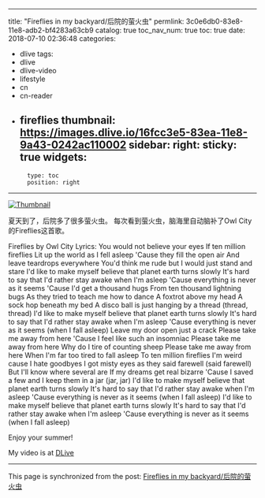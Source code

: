 
---
title: "Fireflies in my backyard/后院的萤火虫"
permlink: 3c0e6db0-83e8-11e8-adb2-bf4283a63cb9
catalog: true
toc_nav_num: true
toc: true
date: 2018-07-10 02:36:48
categories:
- dlive
tags:
- dlive
- dlive-video
- lifestyle
- cn
- cn-reader
- fireflies
thumbnail: https://images.dlive.io/16fcc3e5-83ea-11e8-9a43-0242ac110002
sidebar:
    right:
        sticky: true
widgets:
    -
        type: toc
        position: right
---


[![Thumbnail](https://images.dlive.io/16fcc3e5-83ea-11e8-9a43-0242ac110002)](https://dlive.io/video/ericet/3c0e6db0-83e8-11e8-adb2-bf4283a63cb9)

夏天到了，后院多了很多萤火虫。
每次看到萤火虫，脑海里自动脑补了Owl City的Fireflies这首歌。

Fireflies by Owl City Lyrics:
You would not believe your eyes
If ten million fireflies
Lit up the world as I fell asleep
'Cause they fill the open air
And leave teardrops everywhere
You'd think me rude but I would just stand and stare
I'd like to make myself believe that planet earth turns slowly
It's hard to say that I'd rather stay awake when I'm asleep
'Cause everything is never as it seems
'Cause I'd get a thousand hugs
From ten thousand lightning bugs
As they tried to teach me how to dance
A foxtrot above my head
A sock hop beneath my bed
A disco ball is just hanging by a thread (thread, thread)
I'd like to make myself believe that planet earth turns slowly
It's hard to say that I'd rather stay awake when I'm asleep
'Cause everything is never as it seems (when I fall asleep)
Leave my door open just a crack
Please take me away from here
'Cause I feel like such an insomniac
Please take me away from here
Why do I tire of counting sheep
Please take me away from here
When I'm far too tired to fall asleep
To ten million fireflies
I'm weird cause I hate goodbyes
I got misty eyes as they said farewell (said farewell)
But I'll know where several are
If my dreams get real bizarre
'Cause I saved a few and I keep them in a jar (jar, jar)
I'd like to make myself believe that planet earth turns slowly
It's hard to say that I'd rather stay awake when I'm asleep
'Cause everything is never as it seems (when I fall asleep)
I'd like to make myself believe that planet earth turns slowly
It's hard to say that I'd rather stay awake when I'm asleep
'Cause everything is never as it seems (when I fall asleep)

Enjoy your summer!

My video is at [DLive](https://dlive.io/video/ericet/3c0e6db0-83e8-11e8-adb2-bf4283a63cb9)

- - -

This page is synchronized from the post: [Fireflies in my backyard/后院的萤火虫](https://steemit.com/@ericet/3c0e6db0-83e8-11e8-adb2-bf4283a63cb9)
